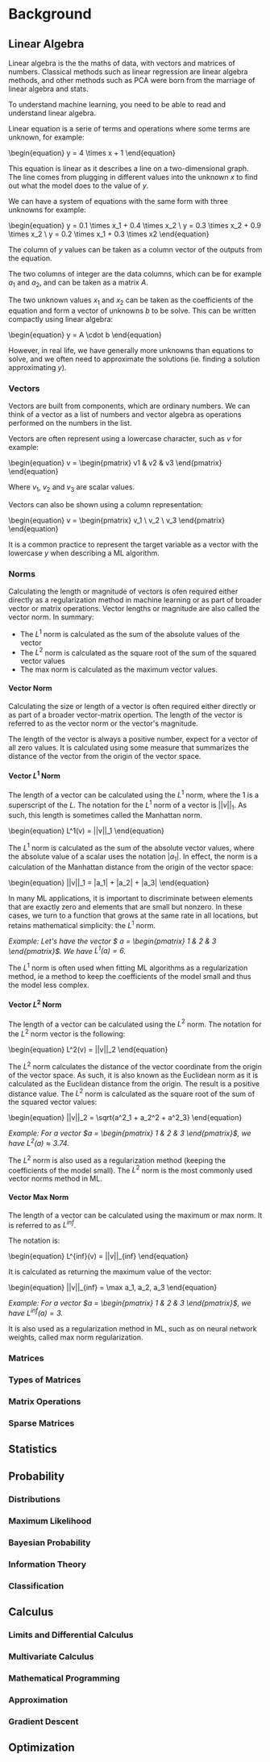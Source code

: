 
# Background 

## Linear Algebra

Linear algebra is the the maths of data, with vectors and matrices of numbers. Classical methods such as linear regression are linear algebra methods, and other methods such as PCA were born from the marriage of linear algebra and stats.

To understand machine learning, you need to be able to read and understand linear algebra.

Linear equation is a serie of terms and operations where some terms are unknown, for example:

\begin{equation}
y = 4 \times x + 1
\end{equation}

This equation is linear as it describes a line on a two-dimensional graph. The line comes from plugging in different values into the unknown $x$ to find out what the model does to the value of $y$.

We can have a system of equations with the same form with three unknowns for example:

\begin{equation}
y = 0.1 \times x_1 + 0.4 \times x_2 \\
y = 0.3 \times x_2 + 0.9 \times x_2 \\
y = 0.2 \times x_1 + 0.3 \times x2
\end{equation}

The column of $y$ values can be taken as a column vector of the outputs from the equation.

The two columns of integer are the data columns, which can be for example $a_1$ and $a_2$, and can be taken as a matrix $A$.

The two unknown values $x_1$ and $x_2$ can be taken as the coefficients of the equation and form a vector of unknowns $b$ to be solve. This can be written compactly using linear algebra:

\begin{equation}
y = A \cdot b
\end{equation}

However, in real life, we have generally more unknowns than equations to solve, and we often need to approximate the solutions (ie. finding a solution approximating $y$).
### Vectors

Vectors are built from components, which are ordinary numbers. We can think of a vector as a list of numbers and vector algebra as operations performed on the numbers in the list.

Vectors are often represent using a lowercase character, such as $v$ for example:

\begin{equation}
v = \begin{pmatrix}
v1 & v2 & v3
\end{pmatrix}
\end{equation}

Where $v_1$, $v_2$ and $v_3$ are scalar values.

Vectors can also be shown using a column representation:

\begin{equation}
v = 
\begin{pmatrix}
v_1 \\
v_2 \\
v_3
\end{pmatrix}
\end{equation}

It is a common practice to represent the target variable as a vector with the lowercase $y$ when describing a ML algorithm.

### Norms

Calculating the length or magnitude of vectors is ofen required either directly as a regularization method in machine learning or as part of broader vector or matrix operations. Vector lengths or magnitude are also called the vector norm. In summary:

- The $L^1$ norm is calculated as the sum of the absolute values of the vector
- The $L^2$ norm is calculated as the square root of the sum of the squared vector values
- The max norm is calculated as the maximum vector values.

#### Vector Norm

Calculating the size or length of a vector is often required either directly or as part of a broader vector-matrix opertion. The length of the vector is referred to as the vector norm or the vector's magnitude.

The length of the vector is always a positive number, expect for a vector of all zero values. It is calculated using some measure that summarizes the distance of the vector from the origin of the vector space. 

#### Vector $L^1$ Norm

The length of a vector can be calculated using the $L^1$ norm, where the 1 is a superscript of the $L$. The notation for the $L^1$ norm of a vector is $||v||_1$. As such, this length is sometimes called the Manhattan norm.

\begin{equation}
L^1(v) = ||v||_1
\end{equation}

The $L^1$ norm is calculated as the sum of the absolute vector values, where the absolute value of a scalar uses the notation $|a_1|$. In effect, the norm is a calculation of the Manhattan distance from the origin of the vector space:

\begin{equation}
||v||_1 = |a_1| + |a_2| + |a_3|
\end{equation}

In many ML applications, it is important to discriminate between elements that are exactly zero and elements that are small but nonzero. In these cases, we turn to a function that grows at the same rate in all locations, but retains mathematical simplicity: the $L^1$ norm.

*Example: Let's have the vector $ a = \begin{pmatrix} 1 & 2 & 3 \end{pmatrix}$. We have $L^1(a) = 6$.*

The $L^1$ norm is often used when fitting ML algorithms as a regularization method, ie a method to keep the coefficients of the model small and thus the model less complex.

#### Vector $L^2$ Norm

The length of a vector can be calculated using the $L^2$ norm. The notation for the $L^2$ norm vector is the following:

\begin{equation}
L^2(v) = ||v||_2
\end{equation}

The $L^2$ norm calculates the distance of the vector coordinate from the origin of the vector space. As such, it is also known as the Euclidean norm as it is calculated as the Euclidean distance from the origin. The result is a positive distance value. The $L^2$ norm is calculated as the square root of the sum of the squared vector values:

\begin{equation}
||v||_2 = \sqrt{a^2_1 + a_2^2 + a^2_3}
\end{equation}

*Example: For a vector $a = \begin{pmatrix} 1 & 2 & 3 \end{pmatrix}$, we have $L^2(a) \approx 3.74$.* 

The $L^2$ norm is also used as a regularization method (keeping the coefficients of the model small). The $L^2$ norm is the most commonly used vector norms method in ML.

#### Vector Max Norm

The length of a vector can be calculated using the maximum or max norm. It is referred to as $L^{inf}$. 

The notation is:

\begin{equation}
L^{inf}(v) = ||v||_{inf}
\end{equation}

It is calculated as returning the maximum value of the vector:

\begin{equation}
||v||_{inf} = \max a_1, a_2, a_3
\end{equation}

*Example: For a vector $a = \begin{pmatrix} 1 & 2 & 3 \end{pmatrix}$, we have $L^{inf}(a) = 3$.*

It is also used as a regularization method in ML, such as on neural network weights, called max norm regularization.
### Matrices

### Types of Matrices

### Matrix Operations

### Sparse Matrices

## Statistics 


## Probability 

### Distributions

### Maximum Likelihood

### Bayesian Probability

### Information Theory

### Classification

## Calculus

### Limits and Differential Calculus

### Multivariate Calculus 

### Mathematical Programming

### Approximation

### Gradient Descent

## Optimization